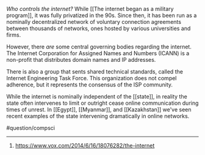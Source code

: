 *Who controls the internet?* While [[The internet began as a military program]], it was fully privatized in the 90s. Since then, it has been run as a nominally decentralized network of voluntary connection agreements between thousands of networks, ones hosted by various universities and firms. 

However, there *are* some central governing bodies regarding the internet. The Internet Corporation for Assigned Names and Numbers (ICANN) is a non-profit that distributes domain names and IP addresses. 

There is also a group that sents shared technical standards, called the Internet Engineering Task Force. This organization does not compel adherence, but it represents the consensus of the ISP community. 

While the internet is nominally independent of the [[state]], in reality the state often intervenes to limit or outright cease online communication during times of unrest. In [[Egypt]], [[Myanmar]], and [[Kazakhstan]] we've seen recent examples of the state intervening dramatically in online networks. 

#question/compsci 

---
1. https://www.vox.com/2014/6/16/18076282/the-internet
